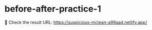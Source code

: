 # before-after-practice-1
:rice_scene: Check the result URL: https://suspicious-mclean-a99aad.netlify.app/
